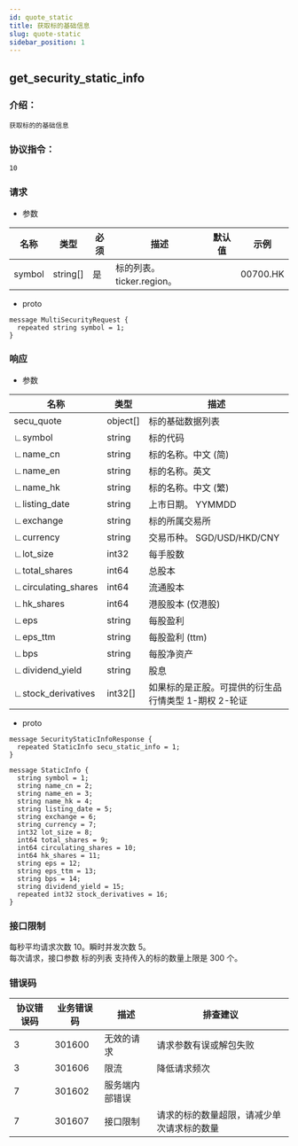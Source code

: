```yaml
---
id: quote_static
title: 获取标的基础信息
slug: quote-static
sidebar_position: 1
---
```


## get_security_static_info

### 介绍：   
    获取标的的基础信息
### 协议指令：
    10
### 请求
* 参数

| 名称 | 类型   | 必须  | 描述      |  默认值  |  示例   |
|-------|-------|-----|---------|-----|----|
| symbol | string[]   | 是  | 标的列表。ticker.region。  | | 00700.HK|

* proto
```
message MultiSecurityRequest {
  repeated string symbol = 1;
}
```
### 响应
* 参数

| 名称 | 类型   | 描述  | 
|-------|-------|-----|
|secu_quote|object[]| 标的基础数据列表 |
|∟symbol|string| 标的代码 |
|∟name_cn|string| 标的名称。中文 (简)|
|∟name_en|string| 标的名称。英文 |
|∟name_hk|string| 标的名称。中文 (繁)|
|∟listing_date|string| 上市日期。 YYMMDD|
|∟exchange|string| 标的所属交易所 |
|∟currency|string| 交易币种。 SGD/USD/HKD/CNY|
|∟lot_size|int32| 每手股数 |
|∟total_shares|int64| 总股本 |
|∟circulating_shares|int64| 流通股本 |
|∟hk_shares|int64| 港股股本 (仅港股)|
|∟eps|string| 每股盈利 |
|∟eps_ttm|string| 每股盈利 (ttm)|
|∟bps|string| 每股净资产 |
|∟dividend_yield|string| 股息 |
|∟stock_derivatives|int32[]| 如果标的是正股。可提供的衍生品行情类型 1-期权 2-轮证 |

* proto
```
message SecurityStaticInfoResponse {
  repeated StaticInfo secu_static_info = 1;
}

message StaticInfo {
  string symbol = 1;
  string name_cn = 2;
  string name_en = 3;
  string name_hk = 4;
  string listing_date = 5;
  string exchange = 6;
  string currency = 7;
  int32 lot_size = 8;
  int64 total_shares = 9;
  int64 circulating_shares = 10;
  int64 hk_shares = 11;
  string eps = 12;
  string eps_ttm = 13;
  string bps = 14;
  string dividend_yield = 15;
  repeated int32 stock_derivatives = 16;
}
```
### 接口限制
每秒平均请求次数 10。瞬时并发次数 5。   
每次请求，接口参数 标的列表 支持传入的标的数量上限是 300 个。

### 错误码

| 协议错误码 | 业务错误码   | 描述  | 排查建议 |
|-------|-------|-----|----|
|3 | 301600| 无效的请求 | 请求参数有误或解包失败 |
|3 | 301606| 限流 | 降低请求频次 |
|7 | 301602| 服务端内部错误 ||
|7 | 301607| 接口限制 | 请求的标的数量超限，请减少单次请求标的数量 |